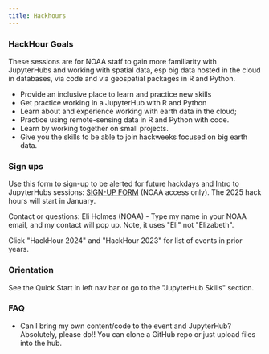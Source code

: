 ```yaml
---
title: Hackhours
---
```


### HackHour Goals

These sessions are for NOAA staff to gain more familiarity with JupyterHubs and working with spatial data, esp big data hosted in the cloud in databases, via code and via geospatial packages in R and Python. 

- Provide an inclusive place to learn and practice new skills
- Get practice working in a JupyterHub with R and Python
- Learn about and experience working with earth data in the cloud;
- Practice using remote-sensing data in R and Python with code. 
- Learn by working together on small projects.
- Give you the skills to be able to join hackweeks focused on big earth data.

### Sign ups

Use this form to sign-up to be alerted for future hackdays and Intro to JupyterHubs sessions: [SIGN-UP FORM](https://forms.gle/ckUYr4aZPeyScLRX6) (NOAA access only). The 2025 hack hours will start in January.

Contact or questions: Eli Holmes (NOAA) - Type my name in your NOAA email, and my contact will pop up. Note, it uses "Eli" not "Elizabeth".

Click "HackHour 2024"  and "HackHour 2023" for list of events in prior years.

### Orientation

See the Quick Start in left nav bar or go to the "JupyterHub Skills" section.

### FAQ

* Can I bring my own content/code to the event and JupyterHub? Absolutely, please do!! You can clone a GitHub repo or just upload files into the hub.
